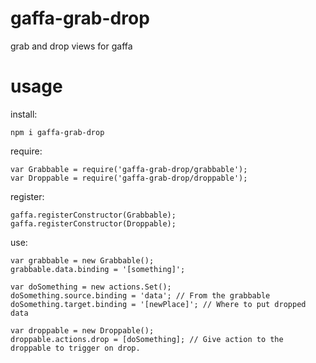 # gaffa-grab-drop

grab and drop views for gaffa

# usage

install:

    npm i gaffa-grab-drop

require:

    var Grabbable = require('gaffa-grab-drop/grabbable');
    var Droppable = require('gaffa-grab-drop/droppable');

register:

    gaffa.registerConstructor(Grabbable);
    gaffa.registerConstructor(Droppable);

use:

    var grabbable = new Grabbable();
    grabbable.data.binding = '[something]';

    var doSomething = new actions.Set();
    doSomething.source.binding = 'data'; // From the grabbable
    doSomething.target.binding = '[newPlace]'; // Where to put dropped data

    var droppable = new Droppable();
    droppable.actions.drop = [doSomething]; // Give action to the droppable to trigger on drop.